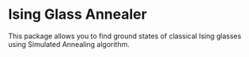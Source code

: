 # Ising Glass Annealer

This package allows you to find ground states of classical Ising glasses using
Simulated Annealing algorithm.
